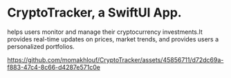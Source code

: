 # CryptoTracker, a SwiftUI App.
helps users monitor and manage their cryptocurrency investments.It provides real-time updates on prices, market trends, and provides users a personalized portfolios.


https://github.com/momakhlouf/CryptoTracker/assets/45856711/d72dc69a-f883-47c4-8c66-d4287e571c0e

